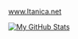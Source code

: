www.Itanica.net

[![My GitHub Stats](https://github-readme-stats.vercel.app/api?username=Nockich&show_icons=true&theme=dracula&count_private=true&show_icons=true&hide_border=true)](https://github.com/Nockich)
